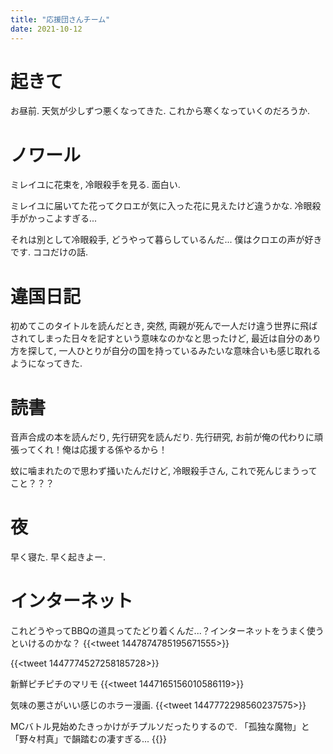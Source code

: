 ```yaml
---
title: "応援団さんチーム"
date: 2021-10-12
---
```


# 起きて
お昼前. 天気が少しずつ悪くなってきた. これから寒くなっていくのだろうか.

# ノワール
ミレイユに花束を, 冷眼殺手を見る. 面白い. 

ミレイユに届いてた花ってクロエが気に入った花に見えたけど違うかな. 冷眼殺手がかっこよすぎる...

それは別として冷眼殺手, どうやって暮らしているんだ... 僕はクロエの声が好きです. ココだけの話.

# 違国日記
初めてこのタイトルを読んだとき, 突然, 両親が死んで一人だけ違う世界に飛ばされてしまった日々を記すという意味なのかなと思ったけど, 最近は自分のあり方を探して, 一人ひとりが自分の国を持っているみたいな意味合いも感じ取れるようになってきた.

# 読書
音声合成の本を読んだり, 先行研究を読んだり. 先行研究, お前が俺の代わりに頑張ってくれ！俺は応援する係やるから！

蚊に噛まれたので思わず掻いたんだけど, 冷眼殺手さん, これで死んじまうってこと？？？
# 夜
早く寝た. 早く起きよー.
# インターネット
これどうやってBBQの道具ってたどり着くんだ...？インターネットをうまく使うといけるのかな？
{{<tweet 1447874785195671555>}}

{{<tweet 1447774527258185728>}}

新鮮ピチピチのマリモ
{{<tweet 1447165156010586119>}}

気味の悪さがいい感じのホラー漫画.
{{<tweet 1447772298560237575>}}

MCバトル見始めたきっかけがチプルソだったりするので. 「孤独な魔物」と「野々村真」で韻踏むの凄すぎる...
{{<youtube EbKvmOdPZIo>}}